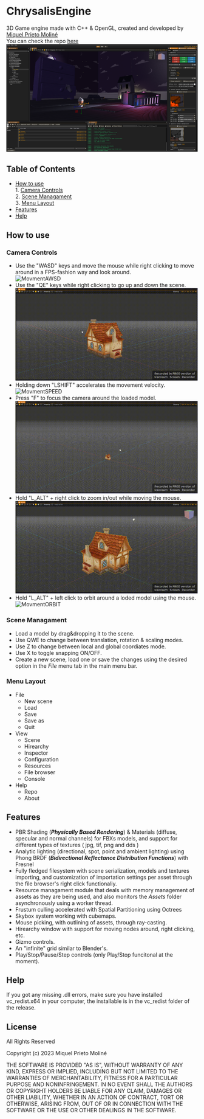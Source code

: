 # ChrysalisEngine

3D Game engine made with C++ & OpenGL, created and developed by [Miquel Prieto Moliné](https://github.com/MacXxs)
</br>
You can check the repo [here](https://github.com/MacXxs/ChrysalisisEngine_PublicRelease)
</br>
![ChrysalsisEngine](Images/editor.png)

## Table of Contents
- [How to use](#how-to-use)      
</t> 1. [Camera Controls](#camera-controls)  
</t> 2. [Scene Managament](#scene-managament) </br>
</t> 3. [Menu Layout](#menu-layout) 
- [Features](#features)
- [Help](#help)

## How to use
### Camera Controls
- Use the "WASD" keys and move the mouse while right clicking to move around in a FPS-fashion way and look around.<br>
![MovmentAWSD](Images/movement_awsd.gif)
- Use the "QE" keys while right clicking to go up and down the scene.<br>
![MovmentUPDOWN](Images/movement_updown.gif)
- Holding down "LSHIFT" accelerates the movement velocity.<br>
![MovmentSPEED](Images/movement_speed.gif)
- Press "F" to focus the camera around the loaded model.<br>
![MovmentFOCUS](Images/movement_focus.gif)
- Hold "L_ALT" + right click to zoom in/out while moving the mouse.<br>
![MovmentZOOM](Images/movement_zoom.gif)
- Hold "L_ALT" + left click to orbit around a loded model using the mouse.<br>
![MovmentORBIT](Images/movement_orbit.gif)

### Scene Managament
- Load a model by drag&dropping it to the scene.
- Use QWE to change between translation, rotation & scaling modes.
- Use Z to change between local and global coordiates mode.
- Use X to toggle snapping ON/OFF.
- Create a new scene, load one or save the changes using the desired option in the <i>File</i> menu tab in the main menu bar.

### Menu Layout
- File
  - New scene
  - Load
  - Save
  - Save as 
  - Quit
- View
  - Scene
  - Hirearchy
  - Inspector
  - Configuration
  - Resources
  - File browser
  - Console
- Help
  - Repo
  - About

## Features
- PBR Shading (<b><i>Physically Based Rendering</i></b>) & Materials (diffuse, specular and normal channels) for FBXs models, and support for different types of textures ( jpg, tif, png and dds )
- Analytic lighting (directional, spot, point and ambient lighting) using Phong BRDF (<b><i>Bidirectional Reflectance Distribution Functions</i></b>) with Fresnel
- Fully fledged filesystem with scene serialization, models and textures importing, and customization of importation settings per asset through the file browser's right click functionaliy.
- Resource managament module that deals with memory management of assets as they are being used, and also monitors the <i>Assets</i> folder asynchronously using a worker thread.
- Frustum culling accelerated with Spatial Partitioning using Octrees
- Skybox system working with cubemaps.
- Mouse picking, with outlining of assets, through ray-casting.
- Hirearchy window with support for moving nodes around, right clicking, etc.
- Gizmo controls.
- An "infinite" grid similar to Blender's.
- Play/Stop/Pause/Step controls (only Play/Stop funcitonal at the moment).

## Help
If you got any missing .dll errors, make sure you have installed vc_redist.x64 in your computer, the installable is in the vc_redist folder of the release.

## License

All Rights Reserved

Copyright (c) 2023 Miquel Prieto Moliné

THE SOFTWARE IS PROVIDED "AS IS", WITHOUT WARRANTY OF ANY KIND, EXPRESS OR
IMPLIED, INCLUDING BUT NOT LIMITED TO THE WARRANTIES OF MERCHANTABILITY,
FITNESS FOR A PARTICULAR PURPOSE AND NONINFRINGEMENT. IN NO EVENT SHALL THE
AUTHORS OR COPYRIGHT HOLDERS BE LIABLE FOR ANY CLAIM, DAMAGES OR OTHER
LIABILITY, WHETHER IN AN ACTION OF CONTRACT, TORT OR OTHERWISE, ARISING FROM,
OUT OF OR IN CONNECTION WITH THE SOFTWARE OR THE USE OR OTHER DEALINGS IN
THE SOFTWARE.
